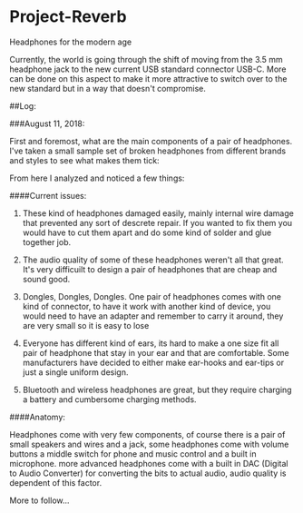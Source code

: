 # Project-Reverb
Headphones for the modern age

Currently, the world is going through the shift of moving from the 3.5 mm headphone jack to the new current USB standard connector USB-C.
More can be done on this aspect to make it more attractive to switch over to the new standard but in a way that doesn't compromise.

##Log:

###August 11, 2018:

First and foremost, what are the main components of a pair of headphones. I've taken a small sample set of broken headphones from different brands and styles to see what makes them tick:



From here I analyzed and noticed a few things:

####Current issues:

1. These kind of headphones damaged easily, mainly internal wire damage that prevented any sort of descrete repair. If you wanted to fix them you would have to cut them apart and do some kind of solder and glue together job.

2. The audio quality of some of these headphones weren't all that great. It's very difficuilt to design a pair of headphones that are cheap and sound good.

3. Dongles, Dongles, Dongles. One pair of headphones comes with one kind of connector, to have it work with another kind of device, you would need to have an adapter and remember to carry it around, they are very small so it is easy to lose

4. Everyone has different kind of ears, its hard to make a one size fit all pair of headphone that stay in your ear and that are comfortable. Some manufacturers have decided to either make ear-hooks and ear-tips or just a single uniform design.

5. Bluetooth and wireless headphones are great, but they require charging a battery and cumbersome charging methods.

####Anatomy:

Headphones come with very few components, of course there is a pair of small speakers and wires and a jack, some headphones come with volume buttons a middle switch for phone and music control and a built in microphone. more advanced headphones come with a built in DAC (Digital to Audio Converter) for converting the bits to actual audio, audio quality is dependent of this factor. 

More to follow...
